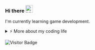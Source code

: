 ### Hi there <img src="https://user-images.githubusercontent.com/1303154/88677602-1635ba80-d120-11ea-84d8-d263ba5fc3c0.gif" width="24px" alt="hi">

I'm currently learning game development.

<details>
<summary>⚡️ More about my coding life</summary>
<br />
  <p align="center">
    <img height="137px" src="https://github-readme-stats.vercel.app/api?username=xdnyb&hide_title=true&hide_border=true&show_icons=true&include_all_commits=true&count_private=true&line_height=21&theme=transparent" />
    <img height="137px" src="https://github-readme-stats.vercel.app/api/top-langs/?username=xdnyb&hide_title=true&hide_border=true&layout=compact&theme=transparent" />
  </p>

</details>

![Visitor Badge](https://visitor-badge.laobi.icu/badge?page_id=xdnyb.xdnyb)

<!--
**xdnyb/xdnyb** is a ✨ _special_ ✨ repository because its `README.md` (this file) appears on your GitHub profile.

Here are some ideas to get you started:

- 🔭 I’m currently working on ...
- 🌱 I’m currently learning ...
- 👯 I’m looking to collaborate on ...
- 🤔 I’m looking for help with ...
- 💬 Ask me about ...
- 📫 How to reach me: ...
- 😄 Pronouns: ...
- ⚡ Fun fact: ...
-->
